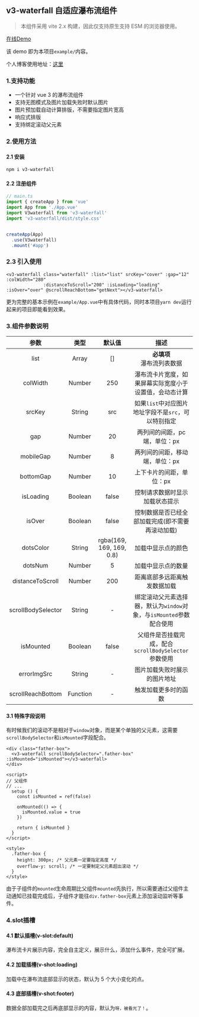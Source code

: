 ## v3-waterfall 自适应瀑布流组件

> 本组件采用 vite 2.x 构建，因此仅支持原生支持 ESM 的浏览器使用。


[在线Demo](https://gk-shi.github.io/v3-waterfall/)

该 demo 即为本项目`example/`内容。

个人博客使用地址：[这里](https://gkshi.com/blog)

### 1.支持功能

- 一个针对 vue 3 的瀑布流组件
- 支持无图模式及图片加载失败时默认图片
- 图片预加载自动计算排版，不需要指定图片宽高
- 响应式排版
- 支持绑定滚动父元素





### 2.使用方法

#### 2.1 安装

```shell
npm i v3-waterfall
```

#### 2.2 注册组件

```typescript
// main.ts
import { createApp } from 'vue'
import App from './App.vue'
import V3waterfall from 'v3-waterfall'
import 'v3-waterfall/dist/style.css'


createApp(App)
  .use(V3waterfall)
  .mount('#app')

```

### 2.3 引入使用

```vue
<v3-waterfall class="waterfall" :list="list" srcKey="cover" :gap="12" :colWidth="280"
              :distanceToScroll="200" :isLoading="loading" :isOver="over" @scrollReachBottom="getNext"></v3-waterfall>
```





更为完整的基本示例在`example/App.vue`中有具体代码，同时本项目`yarn dev`运行起来的项目即能看到效果。





### 3.组件参数说明

|        参数        |   类型   |          默认值          |                             描述                             |
| :----------------: | :------: | :----------------------: | :----------------------------------------------------------: |
|        list        |  Array   |            []            |                **必填项**<br />瀑布流列表数据                |
|      colWidth      |  Number  |           250            |    瀑布流卡片宽度，如果屏幕实际宽度小于设置值，会动态计算    |
|       srcKey       |  String  |           src            |     如果`list`中对应图片地址字段不是`src`，可以特别指定      |
|        gap         |  Number  |            20            |                 两列间的间距，pc端，单位：px                 |
|     mobileGap      |  Number  |            8             |                两列间的间距，移动端，单位：px                |
|     bottomGap      |  Number  |            10            |                   上下卡片的间距，单位：px                   |
|     isLoading      | Boolean  |          false           |                控制请求数据时显示加载状态提示                |
|       isOver       | Boolean  |          false           |       控制数据是否已经全部加载完成(即不需要再滚动加载)       |
|     dotsColor      |  String  | rgba(169, 169, 169, 0.8) |                      加载中显示点的颜色                      |
|      dotsNum       |  Number  |            5             |                      加载中显示点的数量                      |
|  distanceToScroll  |  Number  |           200            |                 距离底部多远距离触发数据加载                 |
| scrollBodySelector |  String  |            -             | 绑定滚动父元素选择器，默认为`window`对象，与`isMounted`参数配合使用 |
|     isMounted      | Boolean  |          false           |     父组件是否挂载完成，配合`scrollBodySelector`参数使用     |
|    errorImgSrc     |  String  |            -             |                 图片加载失败时展示的图片地址                 |
| scrollReachBottom  | Function |            -             |                     触发加载更多时的函数                     |



#### 3.1 特殊字段说明

有时候我们的滚动不是相对于`window`对象，而是某个单独的父元素，这需要`scrollBodySelector`和`isMounted`字段配合。

```vue
<div class="father-box">
  <v3-waterfall scrollBodySelector=".father-box" :isMounted="isMounted"></v3-waterfall>
</div>

<script>
// 父组件
// ...
  setup () {
    const isMounted = ref(false)
    
    onMounted(() => {
      isMounted.value = true
    })
    
    return { isMounted }
  }
</script>

<style>
  .father-box {
    height: 300px; /* 父元素一定要指定高度 */
    overflow-y: scroll; /* 一定要制定父元素超出滚动 */
  }
</style>
```

由于子组件的`mounted`生命周期比父组件`mounted`先执行，所以需要通过父组件主动通知已挂载完成后，子组件才能往`div.father-box`元素上添加滚动监听等事件。





### 4.slot插槽

#### 4.1 默认插槽(v-slot:default)

瀑布流卡片展示内容，完全自主定义，展示什么，添加什么事件，完全可扩展。



#### 4.2 加载插槽(v-shot:loading)

加载中在瀑布流底部显示的状态，默认为 5 个大小变化的点。



#### 4.3 底部插槽(v-shot:footer)

数据全部加载完之后再底部显示的内容，默认为`呀，被看光了！`。